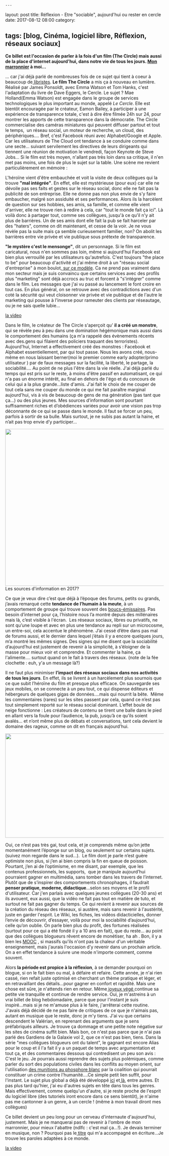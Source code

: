 	---
layout: post
title: Réflexion - Etre "sociable", aujourd'hui ou rester en cercle
date: 2017-08-12 08:00
category:

tags: [blog, Cinéma, logiciel libre, Réflexion, réseaux sociaux]
---
**Ce billet est l'occasion de parler à la fois d'un film (The Circle) mais aussi de la place d'internet aujourd'hui, dans notre vie de tous les jours. <a href="https://fr.wikipedia.org/wiki/Marronnier_(journalisme)">Mon marronnier</a> à moi...**

... car j'ai déjà parlé de nombreuses fois de ce sujet qui tient à coeur à beaucoup de<a href="https://fr.wikipedia.org/wiki/Libriste"> libristes</a>. **Le film The Circle** a mis ça à nouveau en lumière. Réalisé par James Ponsoldt, avec Emma Watson et Tom Hanks, c'est l'adaptation du livre de Dave Eggers, le Cercle. Le sujet ? Mae Holland(Emma Watson) est engagée dans le groupe de services technologiques le plus important au monde, appelé <i>Le Cercle</i>. Elle est bientôt encouragée par le créateur, Eamon Bailey, à participer à une expérience de transparence totale, c'est à dire être filmée 24h sur 24, pour montrer les apports de cette transparence dans la démocratie. The Circle commercialise des caméras miniatures qui peuvent diffuser partout et tout le temps, &nbsp;un réseau social, un moteur de recherche, un cloud, des périphériques.... Bref, c'est Facebook réuni avec Alphabet/Google et Apple. Car les utilisateurs de The Cloud ont tendance à se conduire comme dans une secte... suivant servilement les directives de leurs dirigeants qui tiennent une réunion de motivation le vendredi, façon Keynote de Steve Jobs... Si le film est très moyen, n'allant pas très loin dans sa critique, il n'en met pas moins, une fois de plus le sujet sur la table. Une scène me revient particulièrement en mémoire :

L'héroïne vient d'être embauchée et voit la visite de deux collègues qui la trouve **"mal intégrée"**. En effet, elle est mystérieuse (pour eux) car elle ne dévoile pas ses faits et gestes sur le réseau social, donc elle ne fait pas la publicité de son entreprise. Elle ne donne pas non plus envie de s'y faire embaucher, malgré son assiduité et ses performances. Alors ils la harcèlent de question sur ses hobbies, ses amis, sa famille, et comme elle vient d'arriver, elle ne trouve rien à redire à cela, car "tout le monde fait ça ici". Là voilà donc à partager tout, comme ses collègues, jusqu'à ce qu'il n'y ait plus de barrières. Un de ses amis dont elle fait la pub se fait harceler par des "haters", comme on dit maintenant, et cesse de la voir. Je ne vous révèle pas la suite mais ça semble curieusement familier, non? On abolit les barrières entre vie privée et vie publique sous prétexte de transparence.

**"le mystère c'est le mensonge"**, dit un personnage. Si le film est caricatural, nous n'en sommes pas loin, même si aujourd'hui Facebook est bien plus verrouillé par les utilisateurs qu'autrefois. C'est toujours "the place to be" pour beaucoup d'activité et j'ai même droit à un "réseau social d'entreprise" à mon boulot,<a href="https://products.office.com/en-us/yammer/yammer-overview"> sur ce modèle</a>. Ca ne prend pas vraiment dans mon secteur mais je suis convaincu que certains services avec des profils plus "marketing" sont déjà accrocs au truc et forcent à "s'intégrer" comme dans le film. Les messages que j'ai vu passé au lancement le font croire en tout cas. En plus général, on se retrouve avec des contradictions avec d'un coté la sécurité qui veut cloisonner vie privée et vie publique et de l'autre le marketing qui pousse à l'inverse pour rameuter des clients par réseautage, ou je ne sais quelle lubie...

[la video](https://www.youtube.com/watch?v=oMM5iUhkvaY)

Dans le film, le créateur de The Circle s'aperçoit qu' **il a créé un monstre**, qui se révèle peu à peu dans une domination hégémonique mais aussi dans le comportement des humains (ça m'a rappelé des évènements récents avec des.gens qui filaient des policiers traquant des terroristes). Aujourd'hui, Internet a effectivement créé des monstres : Facebook et Alphabet essentiellement, par qui tout passe. Nous les avons créé, nous- même en nous laissant berner(moi le premier comme early adopter/primo utilisateur ) par de faux messages sur la facilité, la liberté, le partage, la sociabilité.... Au point de ne plus l'être dans la vie réelle. J'ai déjà parlé du temps qui est pris sur le reste, à moins d'être passif en automatisant, ce qui n'a pas un énorme intérêt, au final en dehors de l'égo et du concours de celui qui a la plus grande...liste d'amis. J'ai fait le choix de me couper de tout cela sans me couper du monde ce qui me fait paraître marginal aujourd'hui, vis à vis de beaucoup de gens de ma génération (pas tant que ça...) ou des plus jeunes. Mes sources d’information sont pourtant suffisamment riches et d’obédiences variées pour avoir une vision pas trop déconnante de ce qui se passe dans le monde. Il faut se forcer un peu, parfois à sortir de sa bulle. Mais surtout, je ne subis pas autant la haine, et n’ait pas trop envie d’y participer…

<img class="size-large wp-image-20863" src="https://cheziceman.files.wordpress.com/2017/08/references2017.jpg?w=672" alt="" width="672" height="497">
Les sources d'information en 2017?


Ce que je veux dire c’est que déjà à l’époque des forums, petits ou grands, j’avais remarqué cette **tendance de l’humain à la meute**, à un comportement de groupe qui trouve souvent des <a href="https://fr.wikipedia.org/wiki/Bouc_émissaire">boucs-émissaires</a>. Pas besoin d’internet pour ça, l’histoire nous l’a montré depuis des millénaires mais là, c’est visible à l'écran. &nbsp;Les réseaux sociaux, libres ou privatifs, ne sont qu’une loupe et avec en plus une tendance au repli sur un microcosme, un entre-soi, cela accentue le phénomène. J’ai cessé d’être dans pas mal de forums aussi, et le dernier dans lequel j’étais il y a encore quelques jours, m’a montré les mêmes signes. Des signes qui me disent que la sociabilité d’aujourd’hui est justement de revenir à la simplicité, à s’éloigner de la masse pour mieux voir et comprendre. Et commenter la haine, ça l'alimente.... surtout quand on le fait à travers des réseaux. (note de la fée clochette : euh, y'a un message là?)

Il ne faut plus minimiser&nbsp;**l’impact des réseaux sociaux dans nos activités de tous les jours**. En effet, ils se livrent à un harcèlement plus sournois que ce que subit l’héroïne du film et presque plus efficace. On sauvegarde ses jeux mobiles, on se connecte à un peu tout, ce qui dispense éditeurs et hébergeurs de quelques gigas de données….mais qui nourrit la bête.&nbsp; Même les commentaires (rares) sur les sites passent par cela, quand ce n’est pas tout simplement reporté sur le réseau social dominant. L’effet boule de neige fonctionne&nbsp;: Les créateurs de contenu se tirent une balle dans le pied en allant vers la foule pour l’audience, la pub, jusqu’à ce qu’ils soient avalés… et n’ont même plus de débats et conversations, tant cela devient le domaine des rageux, comme on dit en français aujourd’hui.

<img class="size-large wp-image-20862" src="https://cheziceman.files.wordpress.com/2017/08/wikipedia2001.jpg?w=672" alt="" width="672" height="330">

Oui, ce n’est pas très gai, tout cela, et je comprends même qu’on jette momentanément l’éponge sur un blog, ou seulement sur certains sujets. (suivez mon regarde dans le sud…).&nbsp; Le film dont je parle n’est guère optimiste non plus, si j’en ai bien compris la fin en queue de poisson. Pourtant, j’en ai de l’optimisme, en me disant, par exemple, que les contenus professionnels, les supports,&nbsp; que je manipule aujourd’hui pourraient gagner en multimédia, sans tomber dans les travers de l’internet. Plutôt que de s’inspirer des comportements chronophages, il faudrait **penser pratique, moderne, didactique**…selon ses moyens et le profil d'utilisateur. Car j'en parlais avec quelques jeunes collègues (20-30 ans) et ils avouent, eux aussi, que la vidéo ne fait pas tout en matière de tuto, et surtout ne fait pas gagner du temps. Ce qui revient à revenir aux sources de la création du réseau des réseaux, si austère, mais sans revenir à l'austérité, juste en garder l'esprit. Le Wiki, les fiches, les vidéos didacticielles, donner l’envie de découvrir, d’essayer, voilà pour moi la sociabilité d’aujourd’hui, celle qu’on oublie. On parle bien plus du profit, des fortunes réalisées (surtout pour ce qui a été fondé il y a 10 ans en fait), que du reste... au point que des collègues blogueurs rêvent encore de monétiser, ha ah . Bon, il y a bien les <a href="https://fr.wikipedia.org/wiki/Formation_en_ligne_ouverte_à_tous">MOOC</a> , si massifs qu'ils n'ont pas la chaleur d'un véritable enseignement, mais j'aurais l'occasion d'y revenir dans un prochain article. On a en effet tendance à suivre une mode n'importe comment, comme souvent.

Alors **la période est propice à la réflexion**, à se demander pourquoi on blogue, si on le fait bien ou mal, à défaire et refaire. Cette année, je n'ai rien cassé, rien refait juste optimisé en cherchant un thème pratique et léger, et en retravaillant des détails...pour gagner en confort et rapidité. Mais une chose est sûre, je n'attends rien en retour. Même<a href="http://joyeuxvg.free.fr"> joyeux végé </a>continue sa petite vie tranquille et continue de rendre service. Oui, je m'astreins à un vrai billet de blog hebdomadaire, parce que pour l'instant je suis inspiré...mais si je ne m'amuse plus à le faire, j'arrêterai cette routine. J'avais déjà décidé de ne pas faire de critiques de ce que je n'aimais pas, autant en musique que le reste, donc je m'y tiens. J'ai vu que certains descendent le Valérian, en reprenant des arguments que je sens préfabriqués ailleurs. Je trouve ça dommage et une petite note négative sur les sites de cinéma suffit bien. Mais bon, ce n'est pas parce que je n'ai pas parlé des Gardiens de la Galaxie vol 2, que ce n'est pas bien, tiens. Dans la série "mes collègues blogueurs ont du talent", le gagnant est encore Alias pour le coup et il l'a fait il y a un paquet de temps avec argumentation et tout ça, et des commentaires dessous qui contredisent un peu son avis : C'est le jeu. Je pourrais aussi reprendre des sujets plus polémiques, comme parler du sort des populations civiles dans les conflits au moyen orient, sur l'utilisation <a href="http://www.liberation.fr/planete/2017/06/11/a-raqqa-des-obus-au-phosphore-blanc_1576030">des munitions au phosphore blanc</a>&nbsp;par la coalition qui pourrait constituer un crime contre l'humanité....Ce simple petit lien suffit, pour l'instant. Le sujet plus global a déjà été développé <a href="https://cheziceman.wordpress.com/2012/09/25/agent-orange-a-quand-la-verite/">ici</a> et<a href="https://cheziceman.wordpress.com/2011/03/26/monde-le-droit-dingerence/"> là</a>, entre autres. Et pas plus tard qu'hier, j'ai eu d'autres sujets en tête dans tous les genres. Mais effectivement, comme quelqu'un d'autre, si je reste proche de l'esprit du logiciel libre (des tutoriels iront encore dans ce sens bientôt), je n'aime pas me cantonner à un genre, à un cercle ! (même à mon travail diront mes collègues)

Ce billet devient un peu long pour un cerveau d'internaute d'aujourd'hui, justement. Mais je ne manquerai pas de revenir à l'ombre de mon marronnier, pour mieux l'abattre (ndlfc : c'est mal ça...!). Je devais terminer en musique, non ? Pourquoi pas le<a href="https://cheziceman.wordpress.com/2014/06/16/thomas-azier-hylas/"> titre</a> qui m'a accompagné en écriture...Je trouve les paroles adaptées à ce monde.

[la video](https://www.youtube.com/watch?v=t9dz8pcd_P8)

